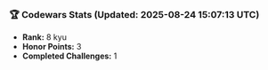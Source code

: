 ### 🏆 Codewars Stats (Updated: 2025-08-24 15:07:13 UTC)

- **Rank:** 8 kyu
- **Honor Points:** 3
- **Completed Challenges:** 1
